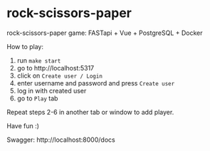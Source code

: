 # rock-scissors-paper
 rock-scissors-paper game: FASTapi + Vue + PostgreSQL + Docker

How to play:

1. run `make start`
2. go to  http://localhost:5317
3. click on `Create user / Login`
4. enter username and password and press `Create user`
5. log in with created user
6. go to `Play` tab

Repeat steps 2-6 in another tab or window to add player. 

Have fun :)


Swagger: http://localhost:8000/docs
